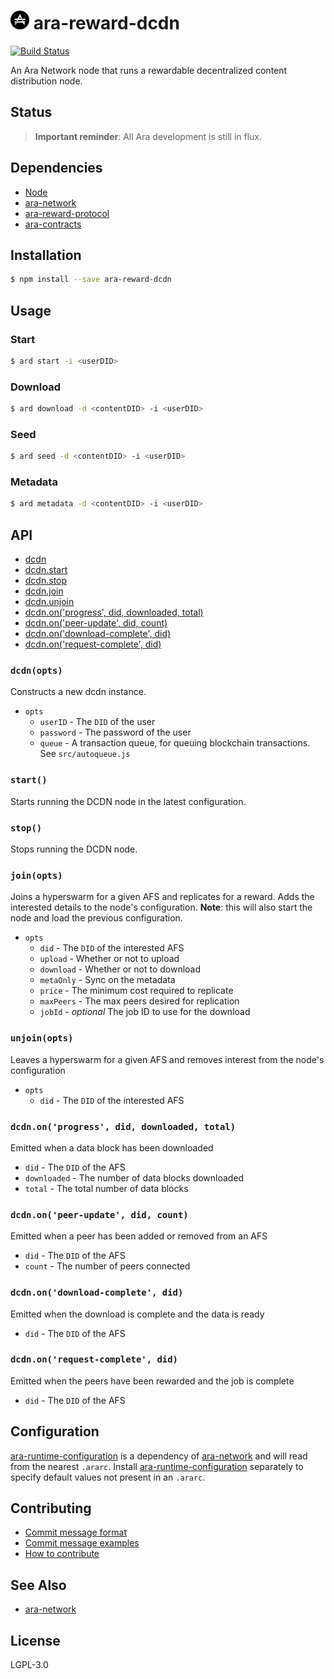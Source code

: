<img src="https://github.com/arablocks/ara-module-template/blob/master/ara.png" width="30" height="30" />  ara-reward-dcdn
====================

[![Build Status](https://travis-ci.com/AraBlocks/ara-reward-dcdn.svg?token=r6p7pesHZ9MRJsVsrYFe&branch=master)](https://travis-ci.com/AraBlocks/ara-reward-dcdn)

An Ara Network node that runs a rewardable decentralized content distribution node.

## Status

> **Important reminder**: All Ara development is still in flux.

## Dependencies
- [Node](https://nodejs.org/en/download/)
- [ara-network][ara-network]
- [ara-reward-protocol](ara-reward-protocol)
- [ara-contracts](ara-contracts)

## Installation
```sh
$ npm install --save ara-reward-dcdn
```

## Usage

### Start

```sh
$ ard start -i <userDID>
```

### Download
```sh
$ ard download -d <contentDID> -i <userDID>
```

### Seed
```sh
$ ard seed -d <contentDID> -i <userDID>
```

### Metadata
```sh
$ ard metadata -d <contentDID> -i <userDID>
```

## API

* [dcdn](#dcdn)
* [dcdn.start](#dcdnstart)
* [dcdn.stop](#dcdnstop)
* [dcdn.join](#dcdnjoin)
* [dcdn.unjoin](#dcdnunjoin)
* [dcdn.on('progress', did, downloaded, total)](#onprogress)
* [dcdn.on('peer-update', did, count)](#onpeerupdate)
* [dcdn.on('download-complete', did)](#ondownloadcomplete)
* [dcdn.on('request-complete', did)](#onrequestcomplete)


<a name="dcdn"></a>
### `dcdn(opts)`
Constructs a new dcdn instance. 

- `opts`
  - `userID` - The `DID` of the user
  - `password` - The password of the user
  - `queue` - A transaction queue, for queuing blockchain transactions. See `src/autoqueue.js`

<a name="dcdnstart"></a>
### `start()`
Starts running the DCDN node in the latest configuration.

<a name="dcdnstop"></a>
### `stop()`
Stops running the DCDN node.

<a name="dcdnjoin"></a>
### `join(opts)`

Joins a hyperswarm for a given AFS and replicates for a reward. Adds the interested details to the node's configuration. **Note**: this will also start the node and load the previous configuration.

- `opts`
  - `did` - The `DID` of the interested AFS
  - `upload` - Whether or not to upload
  - `download` - Whether or not to download
  - `metaOnly` - Sync on the metadata
  - `price` - The minimum cost required to replicate
  - `maxPeers` - The max peers desired for replication
  - `jobId` - *optional* The job ID to use for the download

<a name="dcdnunjoin"></a>
### `unjoin(opts)`

Leaves a hyperswarm for a given AFS and removes interest from the node's configuration

- `opts`
  - `did` - The `DID` of the interested AFS

<a name="onprogress"></a>
### `dcdn.on('progress', did, downloaded, total)`

Emitted when a data block has been downloaded

  - `did` - The `DID` of the AFS
  - `downloaded` - The number of data blocks downloaded
  - `total` - The total number of data blocks

<a name="onpeerupdate"></a>
### `dcdn.on('peer-update', did, count)`

Emitted when a peer has been added or removed from an AFS

  - `did` - The `DID` of the AFS
  - `count` - The number of peers connected

<a name="ondownloadcomplete"></a>
### `dcdn.on('download-complete', did)`

Emitted when the download is complete and the data is ready

  - `did` - The `DID` of the AFS

<a name="onrequestcomplete"></a>
### `dcdn.on('request-complete', did)`

Emitted when the peers have been rewarded and the job is complete

  - `did` - The `DID` of the AFS

## Configuration
[ara-runtime-configuration][ara-runtime-configuration] is a dependency of [ara-network][ara-network] and will read from the nearest `.ararc`.  Install [ara-runtime-configuration][ara-runtime-configuration] separately to specify default values not present in an `.ararc`.

## Contributing
- [Commit message format](/.github/COMMIT_FORMAT.md)
- [Commit message examples](/.github/COMMIT_FORMAT_EXAMPLES.md)
- [How to contribute](/.github/CONTRIBUTING.md)

## See Also
- [ara-network][ara-network]

## License
LGPL-3.0

[ara-network]: https://github.com/arablocks/ara-network
[ara-runtime-configuration]: https://github.com/arablocks/ara-runtime-configuration
[ara-reward-protocol]:https://github.com/arablocks/ara-reward-protocol
[ara-contracts]:https://github.com/arablocks/ara-contracts
[ara-filesystem]:https://github.com/arablocks/ara-filesystem